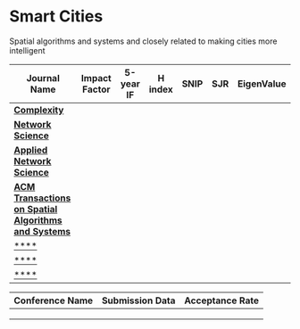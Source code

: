 # Smart Cities
Spatial algorithms and systems and closely related to making cities more intelligent

| **Journal Name**  | **Impact Factor**  | **5-year IF**  | **H index** | **SNIP** | **SJR**  | EigenValue  |
|---|---|---|---|---|---|---|
| [**Complexity**](https://onlinelibrary.wiley.com/journal/10990526)  |   |   |   |   |   |   |
| [**Network Science**](https://www.cambridge.org/core/journals/network-science)  |   |   |   |   |   |   |
| [**Applied Network Science**](https://appliednetsci.springeropen.com/)  |   |   |   |   |   |   |
| [**ACM Transactions on Spatial Algorithms and Systems**](https://tsas.acm.org/)  |   |   |   |   |   |   |
| [****]()  |   |   |   |   |   |   |
| [****]()  |   |   |   |   |   |   |
| [****]()  |   |   |   |   |   |   |

| **Conference Name**  | **Submission Data**  | **Acceptance Rate**  |
|---|---|---|
|   |   |   |
|   |   |   |
|   |   |   |